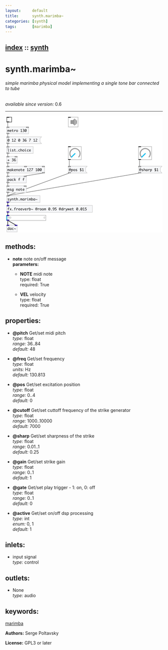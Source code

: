 ```yaml
---
layout:     default
title:      synth.marimba~
categories: [synth]
tags:       [marimba]
---
```

[index](index.html) :: [synth](category_synth.html)
---

# synth.marimba~

###### simple marimba physical model implementing a single tone bar connected to tube

*available since version:* 0.6

---




[![example](../examples/img/synth.marimba~.jpg)](../examples/pd/synth.marimba~.pd)





## methods:

* **note**
note on/off message<br>
  __parameters:__
  - **NOTE** midi note<br>
    type: float <br>
    required: True <br>

  - **VEL** velocity<br>
    type: float <br>
    required: True <br>




## properties:

* **@pitch** 
Get/set midi pitch<br>
_type:_ float<br>
_range:_ 36..84<br>
_default:_ 48<br>

* **@freq** 
Get/set frequency<br>
_type:_ float<br>
_units:_ Hz<br>
_default:_ 130.813<br>

* **@pos** 
Get/set excitation position<br>
_type:_ float<br>
_range:_ 0..4<br>
_default:_ 0<br>

* **@cutoff** 
Get/set cuttoff frequency of the strike generator<br>
_type:_ float<br>
_range:_ 1000..10000<br>
_default:_ 7000<br>

* **@sharp** 
Get/set sharpness of the strike<br>
_type:_ float<br>
_range:_ 0.01..1<br>
_default:_ 0.25<br>

* **@gain** 
Get/set strike gain<br>
_type:_ float<br>
_range:_ 0..1<br>
_default:_ 1<br>

* **@gate** 
Get/set play trigger - 1: on, 0: off<br>
_type:_ float<br>
_range:_ 0..1<br>
_default:_ 0<br>

* **@active** 
Get/set on/off dsp processing<br>
_type:_ int<br>
_enum:_ 0, 1<br>
_default:_ 1<br>



## inlets:

* input signal<br>
_type:_ control



## outlets:

* None<br>
_type:_ audio



## keywords:

[marimba](keywords/marimba.html)






**Authors:** Serge Poltavsky




**License:** GPL3 or later





